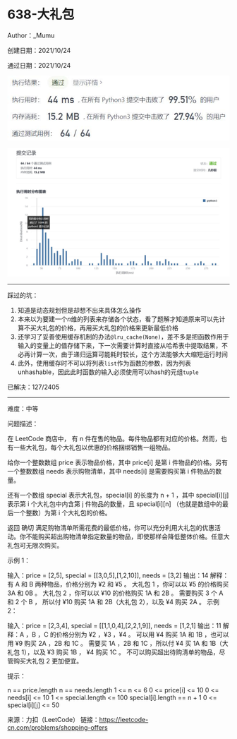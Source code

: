 # 638-大礼包

Author：_Mumu

创建日期：2021/10/24

通过日期：2021/10/24

![](./通过截图2.jpg)

![](./通过截图1.jpg)

*****

踩过的坑：

1. 知道是动态规划但是却想不出来具体怎么操作
2. 本来以为要建一个$n$维的列表来存储各个状态，看了题解才知道原来可以先计算不买大礼包的价格，再用买大礼包的价格来更新最低价格
3. 还学习了妥善使用缓存机制的办法`@lru_cache(None)`，差不多是把函数作用于输入的变量上的值存储下来，下一次需要计算时直接从哈希表中提取结果，不必再计算一次，由于递归运算可能耗时较长，这个方法能够大大缩短运行时间
4. 此外，使用缓存时不可以将列表`list`作为函数的参数，因为列表unhashable，因此此时函数的输入必须使用可以hash的元组`tuple`

已解决：127/2405

*****

难度：中等

问题描述：

在 LeetCode 商店中， 有 n 件在售的物品。每件物品都有对应的价格。然而，也有一些大礼包，每个大礼包以优惠的价格捆绑销售一组物品。

给你一个整数数组 price 表示物品价格，其中 price[i] 是第 i 件物品的价格。另有一个整数数组 needs 表示购物清单，其中 needs[i] 是需要购买第 i 件物品的数量。

还有一个数组 special 表示大礼包，special[i] 的长度为 n + 1 ，其中 special[i][j] 表示第 i 个大礼包中内含第 j 件物品的数量，且 special[i][n] （也就是数组中的最后一个整数）为第 i 个大礼包的价格。

返回 确切 满足购物清单所需花费的最低价格，你可以充分利用大礼包的优惠活动。你不能购买超出购物清单指定数量的物品，即使那样会降低整体价格。任意大礼包可无限次购买。

 

示例 1：

输入：price = [2,5], special = [[3,0,5],[1,2,10]], needs = [3,2]
输出：14
解释：有 A 和 B 两种物品，价格分别为 ¥2 和 ¥5 。 
大礼包 1 ，你可以以 ¥5 的价格购买 3A 和 0B 。 
大礼包 2 ，你可以以 ¥10 的价格购买 1A 和 2B 。 
需要购买 3 个 A 和 2 个 B ， 所以付 ¥10 购买 1A 和 2B（大礼包 2），以及 ¥4 购买 2A 。
示例 2：

输入：price = [2,3,4], special = [[1,1,0,4],[2,2,1,9]], needs = [1,2,1]
输出：11
解释：A ，B ，C 的价格分别为 ¥2 ，¥3 ，¥4 。
可以用 ¥4 购买 1A 和 1B ，也可以用 ¥9 购买 2A ，2B 和 1C 。 
需要买 1A ，2B 和 1C ，所以付 ¥4 买 1A 和 1B（大礼包 1），以及 ¥3 购买 1B ， ¥4 购买 1C 。 
不可以购买超出待购清单的物品，尽管购买大礼包 2 更加便宜。


提示：

n == price.length
n == needs.length
1 <= n <= 6
0 <= price[i] <= 10
0 <= needs[i] <= 10
1 <= special.length <= 100
special[i].length == n + 1
0 <= special[i][j] <= 50

来源：力扣（LeetCode）
链接：https://leetcode-cn.com/problems/shopping-offers
